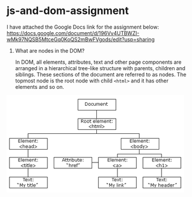 # js-and-dom-assignment

I have attached the Google Docs link for the assignment below:
https://docs.google.com/document/d/196Vv4UTBWZI-wMk97NQSB5MtceGq0KoQS2mBwFVgods/edit?usp=sharing

1. What are nodes in the DOM?
   
   In DOM, all elements, attributes, text and other page components are arranged in a hierarchical tree-like structure with parents, children and siblings. These sections of the document are referred to as nodes. The topmost node is the root node with child `<html>` and it has other elements and so on.

![DOM Node Tree](./dom%20tree.gif)   
